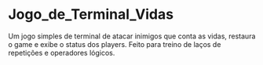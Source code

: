 # Jogo_de_Terminal_Vidas
Um jogo simples de terminal de atacar inimigos que conta as vidas, restaura o game e exibe o status dos players. Feito para treino de laços de repetições e operadores lógicos. 
